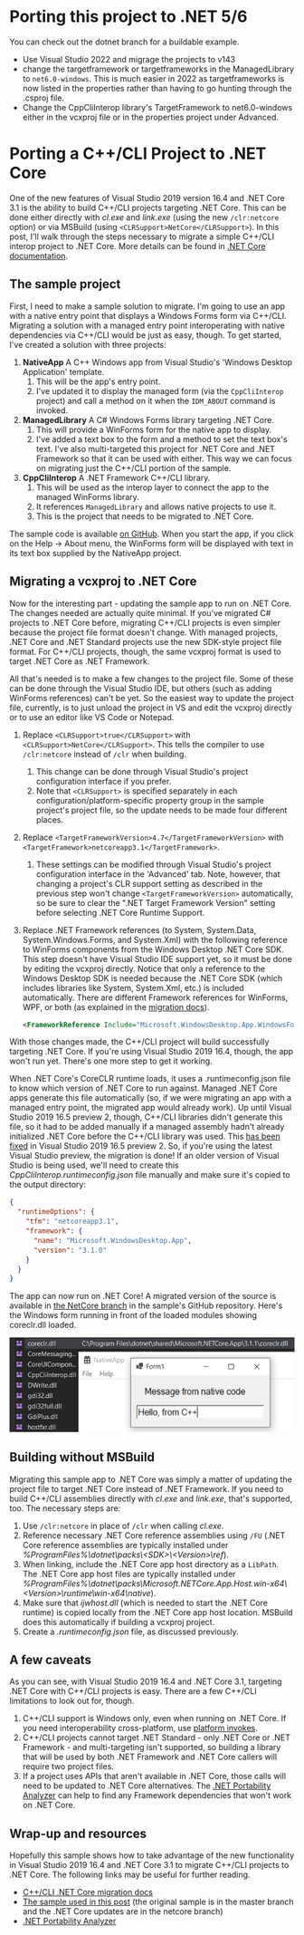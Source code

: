 # Porting this project to .NET 5/6
You can check out the dotnet branch for a buildable example.
- Use Visual Studio 2022 and migrage the projects to v143
- change the targetframework or targetframeworks in the ManagedLibrary to `net6.0-windows`. This is much easier in 2022 as targetframeworks is now listed in the properties rather than having to go hunting through the .csproj file.
- Change the CppCliInterop library's TargetFramework to net6.0-windows either in the vcxproj file or in the properties project under Advanced.

# Porting a C++/CLI Project to .NET Core

One of the new features of Visual Studio 2019 version 16.4 and .NET Core 3.1 is the ability to build C++/CLI projects targeting .NET Core. This can be done either directly with *cl.exe* and *link.exe* (using the new `/clr:netcore` option) or via MSBuild (using `<CLRSupport>NetCore</CLRSupport>`). In this post, I'll walk through the steps necessary to migrate a simple C++/CLI interop project to .NET Core. More details can be found in [.NET Core documentation](https://docs.microsoft.com/dotnet/core/porting/cpp-cli).

## The sample project

First, I need to make a sample solution to migrate. I'm going to use an app with a native entry point that displays a Windows Forms form via C++/CLI. Migrating a solution with a managed entry point interoperating with native dependencies via C++/CLI would be just as easy, though. To get started, I've created a solution with three projects:

1. **NativeApp** A C++ Windows app from Visual Studio's 'Windows Desktop Application' template.
    1. This will be the app's entry point.
    1. I've updated it to display the managed form (via the `CppCliInterop` project) and call a method on it when the `IDM_ABOUT` command is invoked.
1. **ManagedLibrary** A C# Windows Forms library targeting .NET Core.
    1. This will provide a WinForms form for the native app to display.
    1. I've added a text box to the form and a method to set the text box's text. I've also multi-targeted this project for .NET Core and .NET Framework so that it can be used with either. This way we can focus on migrating just the C++/CLI portion of the sample.
1. **CppCliInterop** A .NET Framework C++/CLI library.
    1. This will be used as the interop layer to connect the app to the managed WinForms library.
    1. It references `ManagedLibrary` and allows native projects to use it.
    1. This is the project that needs to be migrated to .NET Core.

The sample code is available [on GitHub](https://github.com/mjrousos/CppCliMigrationSample). When you start the app, if you click on the Help -> About menu, the WinForms form will be displayed with text in its text box supplied by the NativeApp project.

## Migrating a vcxproj to .NET Core

Now for the interesting part - updating the sample app to run on .NET Core. The changes needed are actually quite minimal. If you've migrated C# projects to .NET Core before, migrating C++/CLI projects is even simpler because the project file format doesn't change. With managed projects, .NET Core and .NET Standard projects use the new SDK-style project file format. For C++/CLI projects, though, the same vcxproj format is used to target .NET Core as .NET Framework.

All that's needed is to make a few changes to the project file. Some of these can be done through the Visual Studio IDE, but others (such as adding WinForms references) can't be yet. So the easiest way to update the project file, currently, is to just unload the project in VS and edit the vcxproj directly or to use an editor like VS Code or Notepad.

1. Replace `<CLRSupport>true</CLRSupport>` with `<CLRSupport>NetCore</CLRSupport>`. This tells the compiler to use `/clr:netcore` instead of `/clr` when building.
    1. This change can be done through Visual Studio's project configuration interface if you prefer.
    1. Note that `<CLRSupport>` is specified separately in each configuration/platform-specific property group in the sample project's project file, so the update needs to be made four different places.
1. Replace `<TargetFrameworkVersion>4.7</TargetFrameworkVersion>` with `<TargetFramework>netcoreapp3.1</TargetFramework>`.
    1. These settings can be modified through Visual Studio's project configuration interface in the 'Advanced' tab. Note, however, that changing a project's CLR support setting as described in the previous step won't change `<TargetFrameworkVersion>` automatically, so be sure to clear the ".NET Target Framework Version" setting before selecting .NET Core Runtime Support.
1. Replace .NET Framework references (to System, System.Data, System.Windows.Forms, and System.Xml) with the following reference to WinForms components from the Windows Desktop .NET Core SDK. This step doesn't have Visual Studio IDE support yet, so it must be done by editing the vcxproj directly. Notice that only a reference to the Windows Desktop SDK is needed because the .NET Core SDK (which includes libraries like System, System.Xml, etc.) is included automatically. There are different Framework references for WinForms, WPF, or both (as explained in the [migration docs](https://docs.microsoft.com/dotnet/core/porting/cpp-cli)).

    ```xml
    <FrameworkReference Include="Microsoft.WindowsDesktop.App.WindowsForms" />
    ```

With those changes made, the C++/CLI project will build successfully targeting .NET Core. If you're using Visual Studio 2019 16.4, though, the app won't run yet. There's one more step to get it working.

When .NET Core's CoreCLR runtime loads, it uses a .runtimeconfig.json file to know which version of .NET Core to run against. Managed .NET Core apps generate this file automatically (so, if we were migrating an app with a managed entry point, the migrated app would already work). Up until Visual Studio 2019 16.5 preview 2, though, C++/CLI libraries didn't generate this file, so it had to be added manually if a managed assembly hadn't already initialized .NET Core before the C++/CLI library was used. This [has been fixed](https://github.com/dotnet/sdk/pull/4063) in Visual Studio 2019 16.5 preview 2. So, if you're using the latest Visual Studio preview, the migration is done! If an older version of Visual Studio is being used, we'll need to create this *CppCliInterop.runtimeconfig.json* file manually and make sure it's copied to the output directory:

```json
{
  "runtimeOptions": {
    "tfm": "netcoreapp3.1",
    "framework": {
      "name": "Microsoft.WindowsDesktop.App",
      "version": "3.1.0"
    }
  }
}
```

The app can now run on .NET Core! A migrated version of the source is available in [the NetCore branch](https://github.com/mjrousos/CppCliMigrationSample/tree/netcore) in the sample's GitHub repository. Here's the Windows form running in front of the loaded modules showing coreclr.dll loaded.

![C++/CLI scenario on .NET Core](./images/CppCliMigrated.png)

## Building without MSBuild

Migrating this sample app to .NET Core was simply a matter of updating the project file to target .NET Core instead of .NET Framework. If you need to build C++/CLI assemblies directly with *cl.exe* and *link.exe*, that's supported, too. The necessary steps are:

1. Use `/clr:netcore` in place of `/clr` when calling *cl.exe*.
1. Reference necessary .NET Core reference assemblies using `/FU` (.NET Core reference assemblies are typically installed under *%ProgramFiles%\dotnet\packs\\<SDK\>\\<Version\>\ref*).
1. When linking, include the .NET Core app host directory as a `LibPath`. The .NET Core app host files are typically installed under *%ProgramFiles%\dotnet\packs\Microsoft.NETCore.App.Host.win-x64\\<Version\>\runtime\win-x64\native*).
1. Make sure that *ijwhost.dll* (which is needed to start the .NET Core runtime) is copied locally from the .NET Core app host location. MSBuild does this automatically if building a vcxproj project.
1. Create a *.runtimeconfig.json* file, as discussed previously.

## A few caveats

As you can see, with Visual Studio 2019 16.4 and .NET Core 3.1, targeting .NET Core with C++/CLI projects is easy. There are a few C++/CLI limitations to look out for, though.

1. C++/CLI support is Windows only, even when running on .NET Core. If you need interoperability cross-platform, use [platform invokes](https://docs.microsoft.com/dotnet/framework/interop/platform-invoke-examples).
1. C++/CLI projects cannot target .NET Standard - only .NET Core or .NET Framework - and multi-targeting isn't supported, so building a library that will be used by both .NET Framework and .NET Core callers will require two project files.
1. If a project uses APIs that aren't available in .NET Core, those calls will need to be updated to .NET Core alternatives. The [.NET Portability Analyzer](https://github.com/Microsoft/dotnet-apiport) can help to find any Framework dependencies that won't work on .NET Core.

## Wrap-up and resources

Hopefully this sample shows how to take advantage of the new functionality in Visual Studio 2019 16.4 and .NET Core 3.1 to migrate C++/CLI projects to .NET Core. The following links may be useful for further reading.

* [C++/CLI .NET Core migration docs](https://docs.microsoft.com/dotnet/core/porting/cpp-cli)
* [The sample used in this post](https://github.com/mjrousos/CppCliMigrationSample) (the original sample is in the master branch and the .NET Core updates are in the netcore branch)
* [.NET Portability Analyzer](https://github.com/Microsoft/dotnet-apiport)
